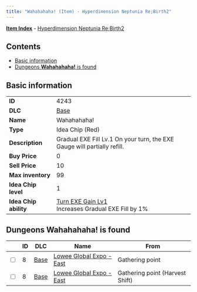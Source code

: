 ```yaml
---
title: "Wahahahaha! (Item) - Hyperdimension Neptunia Re;Birth2"
---
```


[**Item Index**](/neptunia/rb2/item/index.html) - [Hyperdimension Neptunia Re;Birth2](/neptunia/rb2)

## Contents

- [Basic information](#basic-information)
- [Dungeons **Wahahahaha!** is found](#dungeons-wahahahaha-is-found)

## Basic information

|   |   |
| -- | -- |
| **ID** | 4243 |
| **DLC** | [Base](/neptunia/rb2/dlc/0-base.html) |
| **Name** | Wahahahaha! |
| **Type** | Idea Chip (Red) |
| **Description** | Gradual EXE Fill Lv.1 On your turn, the EXE Gauge will partially refill. |
| **Buy Price** | 0 |
| **Sell Price** | 10 |
| **Max inventory** | 99 |
| **Idea Chip level** | 1 |
| **Idea Chip ability** | [Turn EXE Gain Lv1](/neptunia/rb2/ability/0-9642-turn-exe-gain-lv1.html)<br />Increases Gradual EXE Fill by 1% |

## Dungeons **Wahahahaha!** is found

|    | ID | DLC | Name | From |
| -- | -- | --- | ---- | ---- |
| <input type="checkbox" id="rb2-dungeon-0-8" class="trackbox" /> | 8 | [Base](/neptunia/rb2/dlc/0-base.html) | [Lowee Global Expo - East](/neptunia/rb2/dungeon/0-8-lowee-global-expo-east.html) | Gathering point |
| <input type="checkbox" id="rb2-dungeon-0-8" class="trackbox" /> | 8 | [Base](/neptunia/rb2/dlc/0-base.html) | [Lowee Global Expo - East](/neptunia/rb2/dungeon/0-8-lowee-global-expo-east.html) | Gathering point (Harvest Shift) |